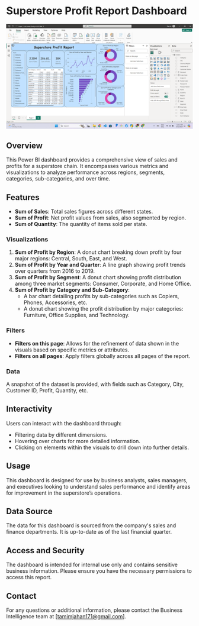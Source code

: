 # Superstore Profit Report Dashboard

![Superstore Profit Report Dashboard](https://github.com/tamimajahan/Superstore-Profit-Power-BI/blob/main/image/dash.png)

## Overview
This Power BI dashboard provides a comprehensive view of sales and profits for a superstore chain. It encompasses various metrics and visualizations to analyze performance across regions, segments, categories, sub-categories, and over time.

## Features

- **Sum of Sales**: Total sales figures across different states.
- **Sum of Profit**: Net profit values from sales, also segmented by region.
- **Sum of Quantity**: The quantity of items sold per state.

### Visualizations

1. **Sum of Profit by Region**: A donut chart breaking down profit by four major regions: Central, South, East, and West.
2. **Sum of Profit by Year and Quarter**: A line graph showing profit trends over quarters from 2016 to 2019.
3. **Sum of Profit by Segment**: A donut chart showing profit distribution among three market segments: Consumer, Corporate, and Home Office.
4. **Sum of Profit by Category and Sub-Category**:
   - A bar chart detailing profits by sub-categories such as Copiers, Phones, Accessories, etc.
   - A donut chart showing the profit distribution by major categories: Furniture, Office Supplies, and Technology.

### Filters
- **Filters on this page**: Allows for the refinement of data shown in the visuals based on specific metrics or attributes.
- **Filters on all pages**: Apply filters globally across all pages of the report.

### Data
A snapshot of the dataset is provided, with fields such as Category, City, Customer ID, Profit, Quantity, etc.

## Interactivity

Users can interact with the dashboard through:
- Filtering data by different dimensions.
- Hovering over charts for more detailed information.
- Clicking on elements within the visuals to drill down into further details.

## Usage

This dashboard is designed for use by business analysts, sales managers, and executives looking to understand sales performance and identify areas for improvement in the superstore’s operations.

## Data Source

The data for this dashboard is sourced from the company's sales and finance departments. It is up-to-date as of the last financial quarter.

## Access and Security

The dashboard is intended for internal use only and contains sensitive business information. Please ensure you have the necessary permissions to access this report.

## Contact

For any questions or additional information, please contact the Business Intelligence team at [tamimjahan171@gmail.com].

